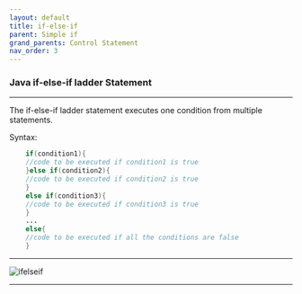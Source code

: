 ```yaml
---
layout: default
title: if-else-if
parent: Simple if
grand_parents: Control Statement
nav_order: 3
---
```

### Java if-else-if ladder Statement

------
The if-else-if ladder statement executes one condition from multiple statements.

Syntax:
```java
    if(condition1){  
    //code to be executed if condition1 is true  
    }else if(condition2){  
    //code to be executed if condition2 is true  
    }  
    else if(condition3){  
    //code to be executed if condition3 is true  
    }  
    ...  
    else{  
    //code to be executed if all the conditions are false  
    }  
```

-----

![ifelseif](https://static.javatpoint.com/cpages/images/elseifladder.png)

----


